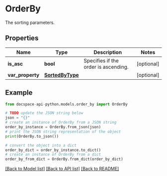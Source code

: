 # OrderBy
The sorting parameters.

## Properties

Name | Type | Description | Notes
------------ | ------------- | ------------- | -------------
**is_asc** | **bool** | Specifies if the order is ascending. | [optional] 
**var_property** | [**SortedByType**](SortedByType.md) |  | [optional] 

## Example

```python
from docspace-api-python.models.order_by import OrderBy

# TODO update the JSON string below
json = "{}"
# create an instance of OrderBy from a JSON string
order_by_instance = OrderBy.from_json(json)
# print the JSON string representation of the object
print(OrderBy.to_json())

# convert the object into a dict
order_by_dict = order_by_instance.to_dict()
# create an instance of OrderBy from a dict
order_by_from_dict = OrderBy.from_dict(order_by_dict)
```
[[Back to Model list]](../README.md#documentation-for-models) [[Back to API list]](../README.md#documentation-for-api-endpoints) [[Back to README]](../README.md)


